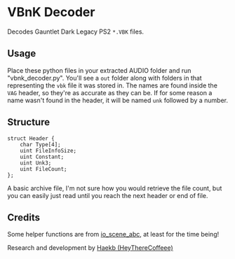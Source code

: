 # VBnK Decoder

Decodes Gauntlet Dark Legacy PS2 `*.VBK` files. 

## Usage
Place these python files in your extracted AUDIO folder and run "vbnk_decoder.py". You'll see a `out` folder along with folders in that representing the `vbk` file it was stored in. The names are found inside the `VAG` header, so they're as accurate as they can be. If for some reason a name wasn't found in the header, it will be named `unk` followed by a number.

## Structure
```
struct Header {
    char Type[4];
    uint FileInfoSize;
    uint Constant;
    uint Unk3;
    uint FileCount;
};
```
A basic archive file, I'm not sure how you would retrieve the file count, but you can easily just read until you reach the next header or end of file.

## Credits
Some helper functions are from [io_scene_abc](https://github.com/cmbasnett/io_scene_abc), at least for the time being!

Research and development by [Haekb (HeyThereCoffeee)](https://github.com/haekb)